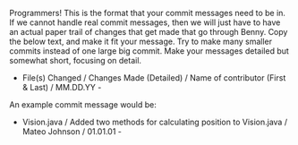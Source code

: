 Programmers! This is the format that your commit messages need to be in. If we cannot handle real commit messages, then 
we will just have to have an actual paper trail of changes that get made that go through Benny. Copy the below text, and make it
fit your message. Try to make many smaller commits instead of one large big commit. Make your messages detailed but somewhat short,
focusing on detail.

- File(s) Changed / Changes Made (Detailed) / Name of contributor (First & Last) / MM.DD.YY -

An example commit message would be:

- Vision.java / Added two methods for calculating position to Vision.java / Mateo Johnson / 01.01.01 -

